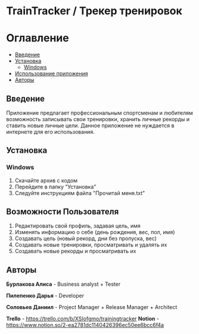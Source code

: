 # TrainTracker / Трекер тренировок

Оглавление
==========
- [Введение](#Введение)
- [Установка](#Установка)
  - [Windows](#Windows)
- [Использование приложения](#Возможности-Пользователя)
- [Авторы](#Авторы)

<a id="markdown-Введение" name="Введение"></a>
## Введение

Приложение предлагает профессиональным спортсменам и любителям возможность записывать свои тренировки, хранить личные рекорды и ставить новые личные цели.
Данное приложение не нуждается в интернете для его использования.

<a id="markdown-Установка" name="Установка"></a>
## Установка


<a id="markdown-Windows" name="Windows"></a>
### Windows
1. Скачайте архив с кодом
2. Перейдите в папку "Установка"
3. Следуйте инструкциям файла "Прочитай меня.txt"

<a id="markdown-Возможности-Пользователя" name="Возможности-Пользователя"></a>
## Возможности Пользователя
1. Редактировать свой профиль, задавая цель, имя
2. Изменять информацию о себе (день рождения, вес, пол, имя)
3. Создавать цель (новый рекорд, дни без пропуска, вес)
4. Создавать новые тренировки, просматривать и удалять их
5. Создавать новые рекорды и просматривать их

<a id="markdown-Авторы" name="Авторы"></a>
## Авторы

**Бурлакова Алиса** - Business analyst + Tester

**Пилепенко Дарья** - Developer 

**Соловьев Даниил** - Project Manager + Release Manager + Architect

**Trello** - https://trello.com/b/XSIofgmo/trainingtracker
**Notion** - https://www.notion.so/2-ea2781dc1140426396ec50ee6bcc6f4a

